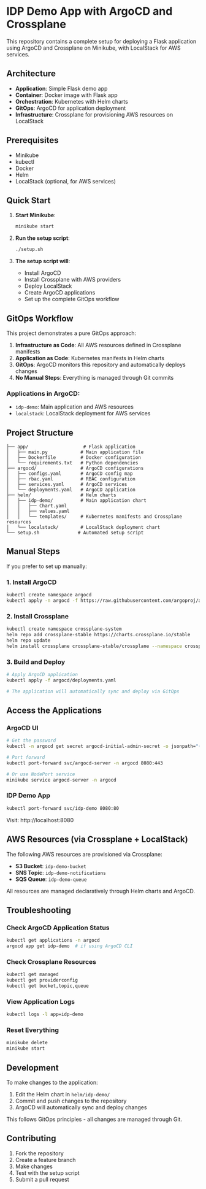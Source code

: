 # IDP Demo App with ArgoCD and Crossplane

This repository contains a complete setup for deploying a Flask application using ArgoCD and Crossplane on Minikube, with LocalStack for AWS services.

## Architecture

- **Application**: Simple Flask demo app
- **Container**: Docker image with Flask app
- **Orchestration**: Kubernetes with Helm charts
- **GitOps**: ArgoCD for application deployment
- **Infrastructure**: Crossplane for provisioning AWS resources on LocalStack

## Prerequisites

- Minikube
- kubectl
- Docker
- Helm
- LocalStack (optional, for AWS services)

## Quick Start

1. **Start Minikube**:
   ```bash
   minikube start
   ```

2. **Run the setup script**:
   ```bash
   ./setup.sh
   ```

3. **The setup script will**:
   - Install ArgoCD
   - Install Crossplane with AWS providers
   - Deploy LocalStack
   - Create ArgoCD applications
   - Set up the complete GitOps workflow

## GitOps Workflow

This project demonstrates a pure GitOps approach:

1. **Infrastructure as Code**: All AWS resources defined in Crossplane manifests
2. **Application as Code**: Kubernetes manifests in Helm charts
3. **GitOps**: ArgoCD monitors this repository and automatically deploys changes
4. **No Manual Steps**: Everything is managed through Git commits

### Applications in ArgoCD:
- `idp-demo`: Main application and AWS resources
- `localstack`: LocalStack deployment for AWS services

## Project Structure

```
├── app/                    # Flask application
│   ├── main.py            # Main application file
│   ├── Dockerfile         # Docker configuration
│   └── requirements.txt   # Python dependencies
├── argocd/                # ArgoCD configurations
│   ├── configs.yaml       # ArgoCD config map
│   ├── rbac.yaml          # RBAC configuration
│   ├── services.yaml      # ArgoCD services
│   └── deployments.yaml   # ArgoCD application
├── helm/                  # Helm charts
│   ├── idp-demo/          # Main application chart
│   │   ├── Chart.yaml
│   │   ├── values.yaml
│   │   └── templates/     # Kubernetes manifests and Crossplane resources
│   └── localstack/        # LocalStack deployment chart
└── setup.sh              # Automated setup script
```

## Manual Steps

If you prefer to set up manually:

### 1. Install ArgoCD

```bash
kubectl create namespace argocd
kubectl apply -n argocd -f https://raw.githubusercontent.com/argoproj/argo-cd/stable/manifests/install.yaml
```

### 2. Install Crossplane

```bash
kubectl create namespace crossplane-system
helm repo add crossplane-stable https://charts.crossplane.io/stable
helm repo update
helm install crossplane crossplane-stable/crossplane --namespace crossplane-system --create-namespace
```

### 3. Build and Deploy

```bash
# Apply ArgoCD application
kubectl apply -f argocd/deployments.yaml

# The application will automatically sync and deploy via GitOps
```

## Access the Applications

### ArgoCD UI
```bash
# Get the password
kubectl -n argocd get secret argocd-initial-admin-secret -o jsonpath="{.data.password}" | base64 -d

# Port forward
kubectl port-forward svc/argocd-server -n argocd 8080:443

# Or use NodePort service
minikube service argocd-server -n argocd
```

### IDP Demo App
```bash
kubectl port-forward svc/idp-demo 8080:80
```

Visit: http://localhost:8080

## AWS Resources (via Crossplane + LocalStack)

The following AWS resources are provisioned via Crossplane:

- **S3 Bucket**: `idp-demo-bucket`
- **SNS Topic**: `idp-demo-notifications`
- **SQS Queue**: `idp-demo-queue`

All resources are managed declaratively through Helm charts and ArgoCD.

## Troubleshooting

### Check ArgoCD Application Status
```bash
kubectl get applications -n argocd
argocd app get idp-demo  # if using ArgoCD CLI
```

### Check Crossplane Resources
```bash
kubectl get managed
kubectl get providerconfig
kubectl get bucket,topic,queue
```

### View Application Logs
```bash
kubectl logs -l app=idp-demo
```

### Reset Everything
```bash
minikube delete
minikube start
```

## Development

To make changes to the application:

1. Edit the Helm chart in `helm/idp-demo/`
2. Commit and push changes to the repository
3. ArgoCD will automatically sync and deploy changes

This follows GitOps principles - all changes are managed through Git.

## Contributing

1. Fork the repository
2. Create a feature branch
3. Make changes
4. Test with the setup script
5. Submit a pull request
